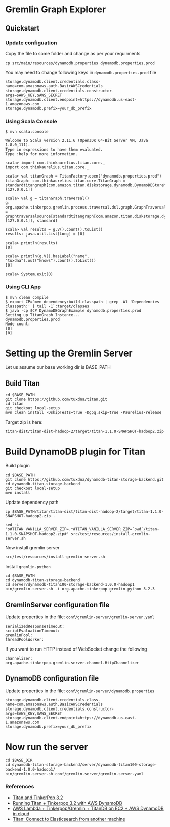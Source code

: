 # Gremlin Graph Explorer

## Quickstart

### Update configuation

Copy the file to some folder and change as per your requirments

```
cp src/main/resources/dynamodb.properties dynamodb.properties.prod
```

You may need to change following keys in `dynamodb.properties.prod` file

```
storage.dynamodb.client.credentials.class-name=com.amazonaws.auth.BasicAWSCredentials
storage.dynamodb.client.credentials.constructor-args=$AWS_KEY,$AWS_SECRET
storage.dynamodb.client.endpoint=https://dynamodb.us-east-1.amazonaws.com
storage.dynamodb.prefix=your_db_prefix
```

### Using Scala Console


    $ mvn scala:console
    
    Welcome to Scala version 2.11.6 (OpenJDK 64-Bit Server VM, Java 1.8.0_111).
    Type in expressions to have them evaluated.
    Type :help for more information.
    
    scala> import com.thinkaurelius.titan.core._
    import com.thinkaurelius.titan.core._
    
    scala> val titanGraph = TitanFactory.open("dynamodb.properties.prod")
    titanGraph: com.thinkaurelius.titan.core.TitanGraph = standardtitangraph[com.amazon.titan.diskstorage.dynamodb.DynamoDBStoreManager:[127.0.0.1]]
    
    scala> val g = titanGraph.traversal()
    g: org.apache.tinkerpop.gremlin.process.traversal.dsl.graph.GraphTraversalSource = graphtraversalsource[standardtitangraph[com.amazon.titan.diskstorage.dynamodb.DynamoDBStoreManager:[127.0.0.1]], standard]
    
    scala> val results = g.V().count().toList()
    results: java.util.List[Long] = [0]
    
    scala> println(results)
    [0]
    
    scala> println(g.V().hasLabel("name", "tuxdna").out("knows").count().toList())
    [0]
    
    scala> System.exit(0)


### Using CLI App

    $ mvn clean compile
    $ export CP=`mvn dependency:build-classpath | grep -A1 'Dependencies classpath:' | tail -1`:target/classes 
    $ java -cp $CP DynamoDBGraphExample dynamodb.properties.prod
    Setting up TitanGraph Instance...
    dynamodb.properties.prod
    Node count:
    [0]
    [0]


# Setting up the Gremlin Server

Let us assume our base working dir is BASE_PATH


## Build Titan

```
cd $BASE_PATH
git clone https://github.com/tuxdna/titan.git
cd titan
git checkout local-setup
mvn clean install -DskipTests=true -Dgpg.skip=true -Paurelius-release
```

Target zip is here: 

```
titan-dist/titan-dist-hadoop-2/target/titan-1.1.0-SNAPSHOT-hadoop2.zip
```

# Build DynamoDB plugin for Titan

Build plugin

```
cd $BASE_PATH
git clone https://github.com/tuxdna/dynamodb-titan-storage-backend.git
cd dynamodb-titan-storage-backend
git checkout local-setup
mvn install
```


Update dependency path

```
cp $BASE_PATH/titan/titan-dist/titan-dist-hadoop-2/target/titan-1.1.0-SNAPSHOT-hadoop2.zip .

sed -i "s#TITAN_VANILLA_SERVER_ZIP=.*#TITAN_VANILLA_SERVER_ZIP=`pwd`/titan-1.1.0-SNAPSHOT-hadoop2.zip#" src/test/resources/install-gremlin-server.sh
```

Now install gremlin server

```
src/test/resources/install-gremlin-server.sh
```

Install `gremlin-python`

```
cd $BASE_PATH
cd dynamodb-titan-storage-backend
cd server/dynamodb-titan100-storage-backend-1.0.0-hadoop1
bin/gremlin-server.sh -i org.apache.tinkerpop gremlin-python 3.2.3
```


## GremlinServer configuration file

Update properties in the file: `conf/gremlin-server/gremlin-server.yaml`

```
serializedResponseTimeout: 
scriptEvaluationTimeout: 
gremlinPool: 
threadPoolWorker: 
```

If you want to run HTTP instead of WebSocket change the following 

```
channelizer: org.apache.tinkerpop.gremlin.server.channel.HttpChannelizer
```

## DynamoDB configuration file

Update properties in the file: `conf/gremlin-server/dynamodb.properties`

```
storage.dynamodb.client.credentials.class-name=com.amazonaws.auth.BasicAWSCredentials
storage.dynamodb.client.credentials.constructor-args=$AWS_KEY,$AWS_SECRET
storage.dynamodb.client.endpoint=https://dynamodb.us-east-1.amazonaws.com
storage.dynamodb.prefix=your_db_prefix
```

# Now run the server

```
cd $BASE_DIR
cd dynamodb-titan-storage-backend/server/dynamodb-titan100-storage-backend-1.0.0-hadoop1/
bin/gremlin-server.sh conf/gremlin-server/gremlin-server.yaml
```



### References

 * [Titan and TinkerPop 3.2](https://groups.google.com/forum/#!msg/gremlin-users/ajs0C4-0vzY/SEIDhczrAgAJ)
 * [Running Titan + Tinkerpop 3.2 with AWS DynamoDB](https://groups.google.com/forum/#!topic/gremlin-users/O2mP8GOljDY)
 * [AWS Lambda + Tinkerpop/Gremlin + TitanDB on EC2 + AWS DynamoDB in cloud](https://stackoverflow.com/questions/38592053/aws-lambda-tinkerpop-gremlin-titandb-on-ec2-aws-dynamodb-in-cloud)
 * [Titan: Connect to Elasticsearch from another machine](https://stackoverflow.com/questions/36458614/titan-connect-to-elasticsearch-from-another-machine)
